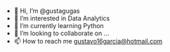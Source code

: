 - 👋 Hi, I’m @gustagugas
- 👀 I’m interested in Data Analytics
- 🌱 I’m currently learning Python
- 💞️ I’m looking to collaborate on ...
- 📫 How to reach me gustavo16garcia@hotmail.com

<!---
gustagugas/gustagugas is a ✨ special ✨ repository because its `README.md` (this file) appears on your GitHub profile.
You can click the Preview link to take a look at your changes.
--->
